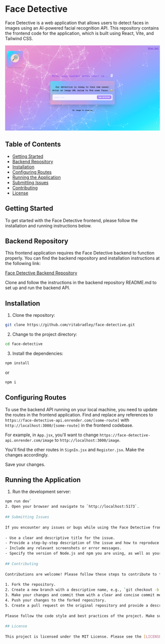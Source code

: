 # Face Detective

Face Detective is a web application that allows users to detect faces in images using an AI-powered facial recognition API. This repository contains the frontend code for the application, which is built using React, Vite, and Tailwind CSS.

![Face Detective App Screenshot](./src/assets/Face-Detective-AI-Face-Detector.png "Face Detective App Screenshot")

## Table of Contents

- [Getting Started](#getting-started)
- [Backend Repository](#backend-repository)
- [Installation](#installation)
- [Configuring Routes](#configuring-routes)
- [Running the Application](#running-the-application)
- [Submitting Issues](#submitting-issues)
- [Contributing](#contributing)
- [License](#license)

## Getting Started

To get started with the Face Detective frontend, please follow the installation and running instructions below.

## Backend Repository

This frontend application requires the Face Detective backend to function properly. You can find the backend repository and installation instructions at the following link:

[Face Detective Backend Repository](https://github.com/ritabradley/face-detective-backend)

Clone and follow the instructions in the backend repository README.md to set up and run the backend API.

## Installation

1. Clone the repository: 
``` bash 
git clone https://github.com/ritabradley/face-detective.git
```
2. Change to the project directory: 
```bash 
cd face-detective
```
3. Install the dependencies: 
```bash
npm install
``` 
or 
```bash
npm i
```

## Configuring Routes

To use the backend API running on your local machine, you need to update the routes in the frontend application. Find and replace any references to `https://face-detective-api.onrender.com/[some-route]` with `http://localhost:3000/[some-route]` in the frontend codebase. 

For example, in `App.jsx`, you'll want to change `https://face-detective-api.onrender.com/image` to `http://localhost:3000/image`. 

You'll find the other routes in `SignIn.jsx` and `Register.jsx`. Make the changes accordingly.

Save your changes.

## Running the Application

1. Run the development server: 
```bash
npm run dev`
2. Open your browser and navigate to `http://localhost:5173`.

## Submitting Issues

If you encounter any issues or bugs while using the Face Detective frontend, please create an issue on the GitHub repository. When submitting an issue, please follow these guidelines:

- Use a clear and descriptive title for the issue.
- Provide a step-by-step description of the issue and how to reproduce it.
- Include any relevant screenshots or error messages.
- Specify the version of Node.js and npm you are using, as well as your operating system and browser.

## Contributing

Contributions are welcome! Please follow these steps to contribute to the project:

1. Fork the repository.
2. Create a new branch with a descriptive name, e.g., `git checkout -b feature/face-detection-improvements`.
3. Make your changes and commit them with a clear and concise commit message.
4. Push your changes to the forked repository.
5. Create a pull request on the original repository and provide a description of the changes you made.

Please follow the code style and best practices of the project. Make sure to test your changes thoroughly before submitting a pull request.

## License

This project is licensed under the MIT License. Please see the [LICENSE](LICENSE) file for more information.





